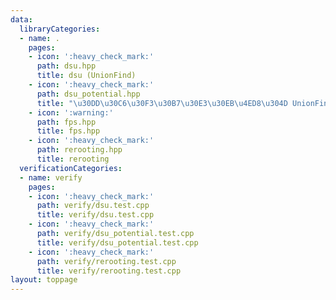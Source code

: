 ```yaml
---
data:
  libraryCategories:
  - name: .
    pages:
    - icon: ':heavy_check_mark:'
      path: dsu.hpp
      title: dsu (UnionFind)
    - icon: ':heavy_check_mark:'
      path: dsu_potential.hpp
      title: "\u30DD\u30C6\u30F3\u30B7\u30E3\u30EB\u4ED8\u304D UnionFind"
    - icon: ':warning:'
      path: fps.hpp
      title: fps.hpp
    - icon: ':heavy_check_mark:'
      path: rerooting.hpp
      title: rerooting
  verificationCategories:
  - name: verify
    pages:
    - icon: ':heavy_check_mark:'
      path: verify/dsu.test.cpp
      title: verify/dsu.test.cpp
    - icon: ':heavy_check_mark:'
      path: verify/dsu_potential.test.cpp
      title: verify/dsu_potential.test.cpp
    - icon: ':heavy_check_mark:'
      path: verify/rerooting.test.cpp
      title: verify/rerooting.test.cpp
layout: toppage
---
```

